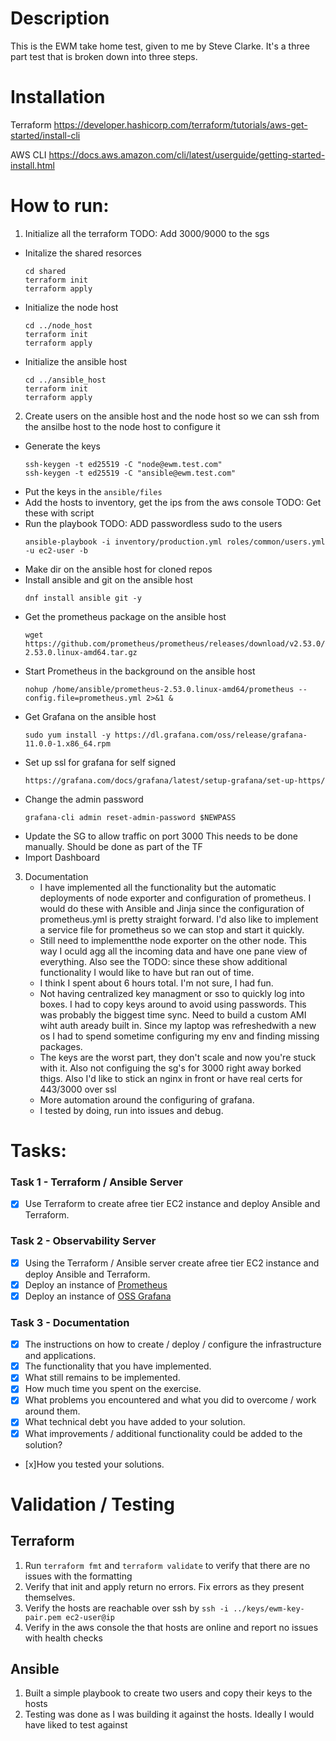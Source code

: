 # Description
This is the EWM take home test, given to me by Steve Clarke. 
It's a three part test that is broken down into three steps. 

# Installation 
Terraform
https://developer.hashicorp.com/terraform/tutorials/aws-get-started/install-cli

AWS CLI 
https://docs.aws.amazon.com/cli/latest/userguide/getting-started-install.html


# How to run:
1. Initialize all the terraform
   TODO: Add 3000/9000 to the sgs 

- Initalize the shared resorces 
	```
	cd shared
	terraform init
	terraform apply
	``` 
- Initialize the node host 
	```
	cd ../node_host
	terraform init
	terraform apply
	```
- Initialize the ansible host 
	```
	cd ../ansible_host
	terraform init
	terraform apply
	```
2. Create users on the ansible host and the node host so we can ssh from the ansilbe host to the node host to configure it
- Generate the keys
  	```
	ssh-keygen -t ed25519 -C "node@ewm.test.com"
	ssh-keygen -t ed25519 -C "ansible@ewm.test.com"
   	```
- Put the keys in the ```ansible/files```
- Add the hosts to inventory, get the ips from the aws console
  	TODO: Get these with script
- Run the playbook
  	TODO: ADD passwordless sudo to the users 
  	```
   	ansible-playbook -i inventory/production.yml roles/common/users.yml -u ec2-user -b
   	```
- Make dir on the ansible host for cloned repos 
- Install ansible and git on the ansible host
	```
	dnf install ansible git -y
 	```
- Get the prometheus package on the ansible host 
  	```
   	wget https://github.com/prometheus/prometheus/releases/download/v2.53.0/prometheus-2.53.0.linux-amd64.tar.gz
	```
- Start Prometheus in the background on the ansible host
  	```
   	nohup /home/ansible/prometheus-2.53.0.linux-amd64/prometheus --config.file=prometheus.yml 2>&1 &
   	```
- Get Grafana on the ansible host 
	```
 	sudo yum install -y https://dl.grafana.com/oss/release/grafana-11.0.0-1.x86_64.rpm
 	```
 - Set up ssl for grafana for self signed
	```
 	https://grafana.com/docs/grafana/latest/setup-grafana/set-up-https/
 	```
 - Change the admin password
	```
 	grafana-cli admin reset-admin-password $NEWPASS
 	```
 - Update the SG to allow traffic on port 3000 This needs to be done manually. Should be done as part of the TF
 - Import Dashboard 

3. Documentation
   - I have implemented all the functionality but the automatic deployments of node exporter and configuration of prometheus. I would do these
     with Ansible and Jinja since the configuration of prometheus.yml is pretty straight forward. I'd also like to implement a service file for
     prometheus so we can stop and start it quickly.
   - Still need to implementthe node exporter on the other node. This way I oculd agg all the incoming data and have one pane view of everything. Also see the TODO:
     since these show additional functionality I would like to have but ran out of time. 
   - I think I spent about 6 hours total. I'm not sure, I had fun.
   - Not having centralized key managment or sso to quickly log into boxes. I had to copy keys around to avoid using passwords. This was probably the biggest time sync.
     Need to build a custom AMI wiht auth aready built in. Since my laptop was refreshedwith a new os I had to spend sometime configuring my env and finding missing packages.  
   - The keys are the worst part, they don't scale and now you're stuck with it. Also not configuing the sg's for 3000 right away borked thigs. Also I'd like to stick an nginx in front or have
     real certs for 443/3000 over ssl
   - More automation around the configuring of grafana.
   - I tested by doing, run into issues and debug. 

# Tasks:
### Task 1 - Terraform / Ansible Server ###

- [x] Use Terraform to create afree tier EC2 instance and deploy Ansible and Terraform.

### Task 2 - Observability Server ###

- [x] Using the Terraform / Ansible server create afree tier EC2 instance and deploy Ansible and Terraform.
- [x] Deploy an instance of [Prometheus](https://prometheus.io/download/)
- [x] Deploy an instance of [OSS Grafana](https://grafana.com/grafana/download?pg=oss-graf&plcmt=hero-btn-1)

### Task 3 - Documentation ###

- [x] The instructions on how to create / deploy / configure the infrastructure and applications.
- [x] The functionality that you have implemented.
- [x] What still remains to be implemented.
- [x] How much time you spent on the exercise.
- [x] What problems you encountered and what you did to overcome / work around them.
- [x] What technical debt you have added to your solution.
- [x] What improvements / additional functionality could be added to the solution?
- [x]How you tested your solutions.


# Validation / Testing 
## Terraform 
1. Run `terraform fmt` and `terraform validate` to verify that there are no issues with the formatting
2. Verify that init and apply return no errors. Fix errors as they present themselves. 
3. Verify the hosts are reachable over ssh by `ssh -i ../keys/ewm-key-pair.pem ec2-user@ip`
4. Verify in the aws console the that hosts are online and report no issues with health checks

## Ansible 
1. Built a simple playbook to create two users and copy their keys to the hosts
2. Testing was done as I was building it against the hosts. Ideally I would have liked to test against


